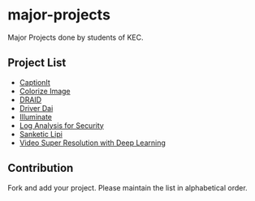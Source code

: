 # major-projects
Major Projects done by students of KEC.

## Project List
- [CaptionIt](https://github.com/sthpravin/major-project-bct)
- [Colorize Image](https://github.com/yogesh10leo/image)
- [DRAID](https://github.com/nhuzaa/DRAID)
- [Driver Dai](https://github.com/dillichalise/DriverDai)
- [Illuminate](https://github.com/soneeka/Major-Project)
- [Log Analysis for Security](https://github.com/shradhaN/Major-Project)
- [Sanketic Lipi](https://github.com/samyoga/SanketicLipi)
- [Video Super Resolution with Deep Learning](https://github.com/amitness/major-project)

## Contribution
Fork and add your project. Please maintain the list in alphabetical order.
